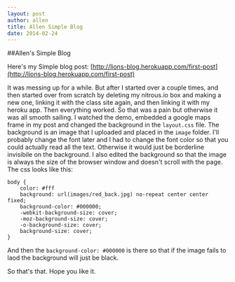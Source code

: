 ```yaml
---
layout: post
author: allen
title: Allen Simple Blog
date: 2014-02-24
---
```


##Allen's Simple Blog

Here's my Simple blog post: [http://lions-blog.herokuapp.com/first-post](http://lions-blog.herokuapp.com/first-post)


It was messing up for a while. But after I started over a couple times, and then started
over from scratch by deleting my nitrous.io box and making a new one, linking it with the class site again, and then
linking it with my heroku app. Then everything worked. So that was a pain but otherwise it was all smooth sailing. I
watched the demo, embedded a google maps frame in my post and changed the background in the ```layout.css``` file. The background
is an image that I uploaded and placed in the ```image``` folder. I'll probably change the font later and I had to change
the font color so that you could actually read all the text. Otherwise it would just be borderline invisibile on the 
background. I also edited the background so that the image is always the size of the browser window and doesn't scroll
with the page. The css looks like this:

```
body {
    color: #fff
    background: url(images/red_back.jpg) no-repeat center center fixed;
    background-color: #000000;
    -webkit-background-size: cover;
  	-moz-background-size: cover;
  	-o-background-size: cover;
  	background-size: cover;
}
```

And then the ```background-color: #000000``` is there so that if the image fails to laod the background will just be 
black.

So that's that. Hope you like it.

